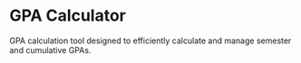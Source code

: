 GPA Calculator
==============
GPA calculation tool designed to efficiently calculate and manage semester and cumulative GPAs.
